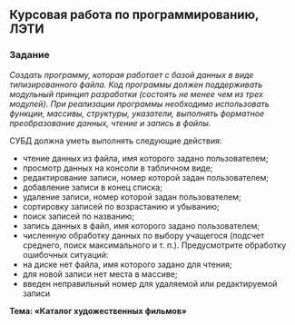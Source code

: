 ## Курсовая работа по программированию, ЛЭТИ

### Задание


_Создать программу, которая работает с базой данных в виде типизированного файла. Код программы должен поддерживать модульный принцип разработки (состоять не менее чем из трех модулей). При реализации программы необходимо использовать функции, массивы, структуры, указатели, выполнять форматное преобразование данных, чтение и запись в файлы._

СУБД должна уметь выполнять следующие действия:
- чтение данных из файла, имя которого задано пользователем;
- просмотр данных на консоли в табличном виде;
- редактирование записи, номер которой задан пользователем;
- добавление записи в конец списка;
- удаление записи, номер которой задан пользователем;
- сортировку записей по возрастанию и убыванию;
- поиск записей по названию;
- запись данных в файл, имя которого задано пользователем;
- численную обработку данных по выбору учащегося (подсчет среднего, поиск максимального и т. п.).
Предусмотрите обработку ошибочных ситуаций:
- на диске нет файла, имя которого задано для чтения;
- для новой записи нет места в массиве;
- введен неправильный номер для удаляемой или редактируемой записи

**Тема: «Каталог художественных фильмов»**
